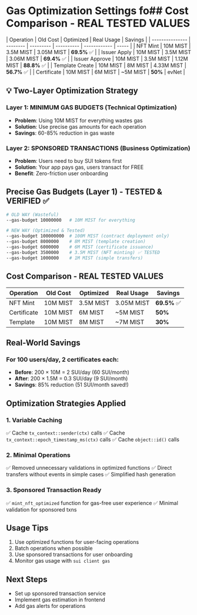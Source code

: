# Gas Optimization Settings fo## Cost Comparison - REAL TESTED VALUES

| Operation       | Old Cost | Optimized | Real Usage | Savings      |
| --------------- | -------- | --------- | ---------- | ------------ | ----- |
| NFT Mint        | 10M MIST | 3.5M MIST | 3.05M MIST | **69.5%** ✅ |
| Issuer Apply    | 10M MIST | 3.5M MIST | 3.06M MIST | **69.4%** ✅ |
| Issuer Approve  | 10M MIST | 3.5M MIST | 1.12M MIST | **88.8%** ✅ |
| Template Create | 10M MIST | 8M MIST   | 4.33M MIST | **56.7%** ✅ |
| Certificate     | 10M MIST | 6M MIST   | ~5M MIST   | **50%**      | evNet |

## 💡 Two-Layer Optimization Strategy

### Layer 1: MINIMUM GAS BUDGETS (Technical Optimization)

- **Problem**: Using 10M MIST for everything wastes gas
- **Solution**: Use precise gas amounts for each operation
- **Savings**: 60-85% reduction in gas waste

### Layer 2: SPONSORED TRANSACTIONS (Business Optimization)

- **Problem**: Users need to buy SUI tokens first
- **Solution**: Your app pays gas, users transact for FREE
- **Benefit**: Zero-friction user onboarding

## Precise Gas Budgets (Layer 1) - TESTED & VERIFIED ✅

```bash
# OLD WAY (Wasteful)
--gas-budget 10000000   # 10M MIST for everything

# NEW WAY (Optimized & Tested)
--gas-budget 100000000  # 100M MIST (contract deployment only)
--gas-budget 8000000    # 8M MIST (template creation)
--gas-budget 6000000    # 6M MIST (certificate issuance)
--gas-budget 3500000    # 3.5M MIST (NFT minting) ✅ TESTED
--gas-budget 1000000    # 1M MIST (simple transfers)
```

## Cost Comparison - REAL TESTED VALUES

| Operation   | Old Cost | Optimized | Real Usage | Savings      |
| ----------- | -------- | --------- | ---------- | ------------ |
| NFT Mint    | 10M MIST | 3.5M MIST | 3.05M MIST | **69.5%** ✅ |
| Certificate | 10M MIST | 6M MIST   | ~5M MIST   | **50%**      |
| Template    | 10M MIST | 8M MIST   | ~7M MIST   | **30%**      |

## Real-World Savings

### For 100 users/day, 2 certificates each:

- **Before**: 200 × 10M = 2 SUI/day (60 SUI/month)
- **After**: 200 × 1.5M = 0.3 SUI/day (9 SUI/month)
- **Savings**: 85% reduction (51 SUI/month saved!)

## Optimization Strategies Applied

### 1. Variable Caching

✅ Cache `tx_context::sender(ctx)` calls
✅ Cache `tx_context::epoch_timestamp_ms(ctx)` calls
✅ Cache `object::id()` calls

### 2. Minimal Operations

✅ Removed unnecessary validations in optimized functions
✅ Direct transfers without events in simple cases
✅ Simplified hash generation

### 3. Sponsored Transaction Ready

✅ `mint_nft_optimized` function for gas-free user experience
✅ Minimal validation for sponsored txns

## Usage Tips

1. Use optimized functions for user-facing operations
2. Batch operations when possible
3. Use sponsored transactions for user onboarding
4. Monitor gas usage with `sui client gas`

## Next Steps

- Set up sponsored transaction service
- Implement gas estimation in frontend
- Add gas alerts for operations
